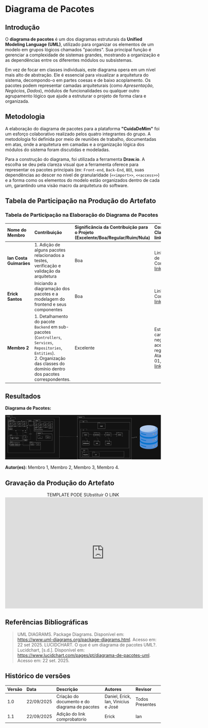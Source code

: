 # Diagrama de Pacotes

## **Introdução**

O **diagrama de pacotes** é um dos diagramas estruturais da **Unified Modeling Language (UML)**, utilizado para organizar os elementos de um modelo em grupos lógicos chamados "pacotes". Sua principal função é gerenciar a complexidade de sistemas grandes, mostrando a organização e as dependências entre os diferentes módulos ou subsistemas.

Em vez de focar em classes individuais, este diagrama opera em um nível mais alto de abstração. Ele é essencial para visualizar a arquitetura do sistema, decompondo-o em partes coesas e de baixo acoplamento. Os pacotes podem representar camadas arquiteturais (como *Apresentação*, *Negócios*, *Dados*), módulos de funcionalidades ou qualquer outro agrupamento lógico que ajude a estruturar o projeto de forma clara e organizada.

## **Metodologia**

A elaboração do diagrama de pacotes para a plataforma **"CuidaDeMim"** foi um esforço colaborativo realizado pelos quatro integrantes do grupo. A metodologia foi definida por meio de reuniões de trabalho, documentadas em atas, onde a arquitetura em camadas e a organização lógica dos módulos do sistema foram discutidas e modeladas.

Para a construção do diagrama, foi utilizada a ferramenta **Draw.io**. A escolha se deu pela clareza visual que a ferramenta oferece para representar os pacotes principais (ex: `Front-end`, `Back-End`, `BD`), suas dependências ao descer no nível de granularidade (`<<import>>`, `<<access>>`) e a forma como os elementos do modelo estão organizados dentro de cada um, garantindo uma visão macro da arquitetura do software.

## **Tabela de Participação na Produção do Artefato**

### **Tabela de Participação na Elaboração do Diagrama de Pacotes**

| Nome do Membro | Contribuição | Significância da Contribuição para o Projeto (Excelente/Boa/Regular/Ruim/Nula) | Comprobatórios Claros (com link) |
| :--- | :--- | :--- | :--- |
| **Ian Costa Guimarães** | 1. Adição de alguns pacotes relacionados a testes, verificação e validação da arquitetura | Boa | Link da Reunião de Comprovação. [link](https://unbbr.sharepoint.com/:v:/s/ArqDSW-G4/EVZX3s5Sn5xPq1MgzgDDE8cBvpXOeuFIzkohujGpJpW13A?e=yD4WHR&nav=eyJyZWZlcnJhbEluZm8iOnsicmVmZXJyYWxBcHAiOiJTdHJlYW1XZWJBcHAiLCJyZWZlcnJhbFZpZXciOiJTaGFyZURpYWxvZy1MaW5rIiwicmVmZXJyYWxBcHBQbGF0Zm9ybSI6IldlYiIsInJlZmVycmFsTW9kZSI6InZpZXcifX0%3D). |
| **Erick Santos** | Iniciando a diagramação dos pacotes e a modelagem do frontend e seus componentes| Boa | Link de Comprovação. [link](https://drive.google.com/file/d/1pMnUKqdXmrA2jduIFZQstYKvGSis6H-D/view?usp=sharing). |
| **Membro 2** | 1. Detalhamento do pacote `Backend` em sub-pacotes (`Controllers`, `Services`, `Repositories`, `Entities`).<br>2. Organização das classes do domínio dentro dos pacotes correspondentes. | Excelente | Estruturação da camada de negócios e acesso a dados registrada na Ata de Reunião 01, conforme [link](https://unbarqdsw2025-2-turma01.github.io/2025.2-T01-G4_CuidaDeMim_Entrega_02/#/Projeto/IniciativasExtras/ata_01). |




## **Resultados**

**Diagrama de Pacotes:**

<center>

![Diagrama de Pacotes Gerado](../assets/DiagramaPacotes/diagrama_pacotes.png)

</center>

**Autor(es):** Membro 1, Membro 2, Membro 3, Membro 4.

## **Gravação da Produção do Artefato**

<center>
TEMPLATE PODE SUbstituir O LINK
<iframe src="https://unbbr.sharepoint.com/sites/ArqDSW-G4/_layouts/15/embed.aspx?UniqueId=21d47f94-0659-405d-8b6e-19969066efed&embed=%7B%22ust%22%3Atrue%2C%22hv%22%3A%22CopyEmbedCode%22%7D&referrer=StreamWebApp&referrerScenario=EmbedDialog.Create" width="640" height="360" frameborder="0" scrolling="no" allowfullscreen title="Elaboração do Diagrama de Componentes e do de Atividades-20250920_170650-Gravação de Reunião.mp4"></iframe>


</center>

## **Referências Bibliográficas**

> UML DIAGRAMS. Package Diagrams. Disponível em: https://www.uml-diagrams.org/package-diagrams.html. Acesso em: 22 set 2025.
> LUCIDCHART. O que é um diagrama de pacotes UML?. Lucidchart, [s.d.]. Disponível em: https://www.lucidchart.com/pages/pt/diagrama-de-pacotes-uml. Acesso em: 22 set. 2025.

## **Histórico de versões**

| Versão | Data       | Descrição                                                                                             | Autores                            | Revisor |
| :--- | :--- | :--- | :--- | :--- |
| 1.0  | 22/09/2025 | Criação do documento e do diagrama de pacotes  | Daniel, Erick, Ian, Vinicíus e José  |   Todos Presentes   
| 1.1  | 22/09/2025 | Adição do link comprobatorio | Erick |   Ian   